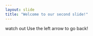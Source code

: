 ```yaml
---
layout: slide
title: "Welcome to our second slide!"
---
```

watch out
Use the left arrow to go back!
